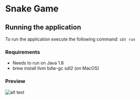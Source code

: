 # Snake Game

## Running the application
To run the application execute the following command:
``sbt run``

### Requirements
* Needs to run on Java 1.8
* brew install llvm bdw-gc sdl2 (on MacOS)

### Preview
![alt text](https://github.com/thiefspin/snake-game/blob/master/preview.png?raw=true)